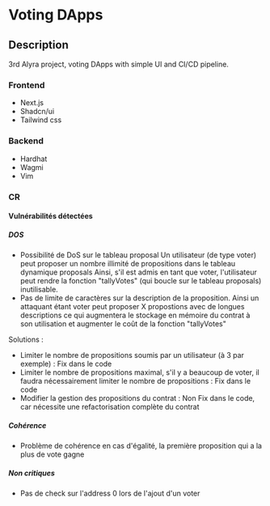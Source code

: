 # Voting DApps

## Description

3rd Alyra project, voting DApps with simple UI and CI/CD pipeline.

### Frontend

- Next.js
- Shadcn/ui
- Tailwind css

### Backend

- Hardhat
- Wagmi
- Vim

### CR 

#### Vulnérabilités détectées 

##### DOS
- Possibilité de DoS sur le tableau proposal
Un utilisateur (de type voter) peut proposer un nombre illimité de propositions dans le tableau dynamique proposals
Ainsi, s'il est admis en tant que voter, l'utilisateur peut rendre la fonction "tallyVotes" (qui boucle sur le tableau proposals) inutilisable.
- Pas de limite de caractères sur la description de la proposition. Ainsi un attaquant étant voter peut proposer X propostions avec de longues descriptions ce qui augmentera le stockage en mémoire du contrat à son utilisation et augmenter le coût de la fonction "tallyVotes"
  
Solutions : 
- Limiter le nombre de propositions soumis par un utilisateur (à 3 par exemple) : Fix dans le code
- Limiter le nombre de propositions maximal, s'il y a beaucoup de voter, il faudra nécessairement limiter le nombre de propositions : Fix dans le code
- Modifier la gestion des propositions du contrat : Non Fix dans le code, car nécessite une refactorisation complète du contrat

##### Cohérence

- Problème de cohérence en cas d'égalité, la première proposition qui a la plus de vote gagne

##### Non critiques

- Pas de check sur l'address 0 lors de l'ajout d'un voter